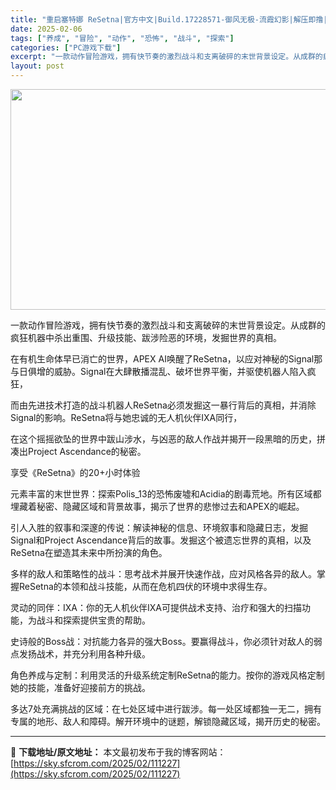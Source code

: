 ```yaml
---
title: "重启塞特娜 ReSetna|官方中文|Build.17228571-御风无极-流霞幻影|解压即撸|"
date: 2025-02-06
tags: ["养成", "冒险", "动作", "恐怖", "战斗", "探索"]
categories: ["PC游戏下载"]
excerpt: "一款动作冒险游戏，拥有快节奏的激烈战斗和支离破碎的末世背景设定。从成群的疯狂机器中杀出重围、升级技能、跋涉险恶的环境，发掘世界的真相。 在有机生命体早已消亡的世界，APEX AI唤醒了ReSetna，以应对神秘的Signal那与日俱增的威胁。Signal在大肆散播混乱、破坏世界平衡，并驱使机器人陷入&hellip;"
layout: post
---
```


<img class="aligncenter size-full wp-image-111207" src="https://sky.sfcrom.com/wp-content/uploads/2025/02/2025020614470812.webp" alt="" width="616" height="353" />

一款动作冒险游戏，拥有快节奏的激烈战斗和支离破碎的末世背景设定。从成群的疯狂机器中杀出重围、升级技能、跋涉险恶的环境，发掘世界的真相。

在有机生命体早已消亡的世界，APEX AI唤醒了ReSetna，以应对神秘的Signal那与日俱增的威胁。Signal在大肆散播混乱、破坏世界平衡，并驱使机器人陷入疯狂，

而由先进技术打造的战斗机器人ReSetna必须发掘这一暴行背后的真相，并消除Signal的影响。ReSetna将与她忠诚的无人机伙伴IXA同行，

在这个摇摇欲坠的世界中跋山涉水，与凶恶的敌人作战并揭开一段黑暗的历史，拼凑出Project Ascendance的秘密。

享受《ReSetna》的20+小时体验

元素丰富的末世世界：探索Polis_13的恐怖废墟和Acidia的剧毒荒地。所有区域都埋藏着秘密、隐藏区域和背景故事，揭示了世界的悲惨过去和APEX的崛起。

引人入胜的叙事和深邃的传说：解读神秘的信息、环境叙事和隐藏日志，发掘Signal和Project Ascendance背后的故事。发掘这个被遗忘世界的真相，以及ReSetna在塑造其未来中所扮演的角色。

多样的敌人和策略性的战斗：思考战术并展开快速作战，应对风格各异的敌人。掌握ReSetna的本领和战斗技能，从而在危机四伏的环境中求得生存。

灵动的同伴：IXA：你的无人机伙伴IXA可提供战术支持、治疗和强大的扫描功能，为战斗和探索提供宝贵的帮助。

史诗般的Boss战：对抗能力各异的强大Boss。要赢得战斗，你必须针对敌人的弱点发扬战术，并充分利用各种升级。

角色养成与定制：利用灵活的升级系统定制ReSetna的能力。按你的游戏风格定制她的技能，准备好迎接前方的挑战。

多达7处充满挑战的区域：在七处区域中进行跋涉。每一处区域都独一无二，拥有专属的地形、敌人和障碍。解开环境中的谜题，解锁隐藏区域，揭开历史的秘密。

---
📖 **下载地址/原文地址：** 本文最初发布于我的博客网站：[https://sky.sfcrom.com/2025/02/111227](https://sky.sfcrom.com/2025/02/111227)
